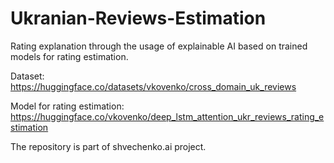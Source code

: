 # Ukranian-Reviews-Estimation
Rating explanation through the usage of explainable AI based on trained models for rating estimation. 

Dataset: https://huggingface.co/datasets/vkovenko/cross_domain_uk_reviews

Model for rating estimation: https://huggingface.co/vkovenko/deep_lstm_attention_ukr_reviews_rating_estimation

The repository is part of shvechenko.ai project.
